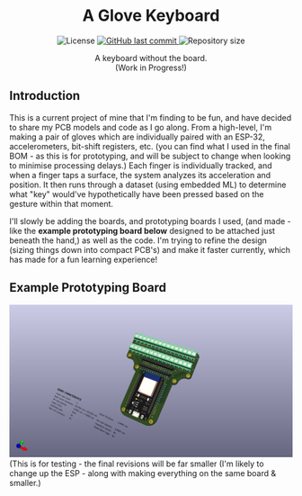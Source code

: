 <div align=center><h1>A Glove Keyboard</h1>
<p>
<img alt="License" src="https://img.shields.io/badge/license-MIT-brightgreen">
<a href="https://github.com/freesiagaul/monokai-pro-betterdiscord/commits/main/">
    <img alt="GitHub last commit" src="https://img.shields.io/github/last-commit/freesiagaul/gloveKeyboard">
</a>
<img alt="Repository size" src="https://img.shields.io/github/repo-size/freesiagaul/gloveKeyboard">
</p>

A keyboard without the board. <br>
(Work in Progress!) <br>

<div align=left><h2></h2>

<div align=left><h2>Introduction</h2>

This is a current project of mine that I'm finding to be fun, and have decided to share my PCB models and code as I go along. From a high-level, I'm making a pair of gloves which are individually paired with an ESP-32, accelerometers, bit-shift registers, etc. (you can find what I used in the final BOM - as this is for prototyping, and will be subject to change when looking to minimise processing delays.) 
Each finger is individually tracked, and when a finger taps a surface, the system analyzes its acceleration and position. It then runs through a dataset (using embedded ML) to determine what "key" would've hypothetically have been pressed based on the gesture within that moment.

I'll slowly be adding the boards, and prototyping boards I used, (and made - like the **example prototyping board below** designed to be attached just beneath the hand,) as well as the code. I'm trying to refine the design (sizing things down into compact PCB's) and make it faster currently, which has made for a fun learning experience!

<div align=left><h2>Example Prototyping Board</h2>
  <img src="protoboardRev1Base/hand_dev_board.png" alt="Hand Dev Board">
(This is for testing - the final revisions will be far smaller (I'm likely to change up the ESP - along with making everything on the same board & smaller.)
